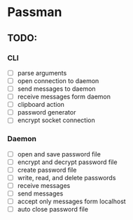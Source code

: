 # Passman

## TODO:

### CLI
- [ ] parse arguments
- [ ] open connection to daemon
- [ ] send messages to daemon
- [ ] receive messages form daemon
- [ ] clipboard action
- [ ] password generator
- [ ] encrypt socket connection

### Daemon  
- [ ] open and save password file
- [ ] encrypt and decrypt password file
- [ ] create password file
- [ ] write, read, and delete passwords
- [ ] receive messages
- [ ] send messages
- [ ] accept only messages form localhost
- [ ] auto close password file
